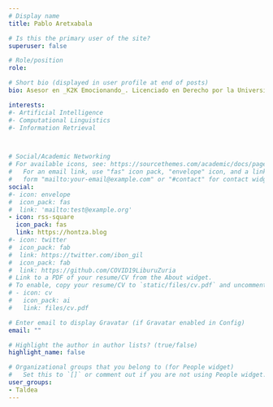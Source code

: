 ```yaml
---
# Display name
title: Pablo Aretxabala

# Is this the primary user of the site?
superuser: false

# Role/position
role: 

# Short bio (displayed in user profile at end of posts)
bio: Asesor en _K2K Emocionando_. Licenciado en Derecho por la Universidad de Deusto y MBA por la UPV/EHU. Promotor del manifiesto _nerfuture_ de empresas ante la pandemia de la COVID-19.

interests:
#- Artificial Intelligence
#- Computational Linguistics
#- Information Retrieval



# Social/Academic Networking
# For available icons, see: https://sourcethemes.com/academic/docs/page-builder/#icons
#   For an email link, use "fas" icon pack, "envelope" icon, and a link in the
#   form "mailto:your-email@example.com" or "#contact" for contact widget.
social:
#- icon: envelope
#  icon_pack: fas
#  link: 'mailto:test@example.org'
- icon: rss-square
  icon_pack: fas
  link: https://hontza.blog
#- icon: twitter
#  icon_pack: fab
#  link: https://twitter.com/ibon_gil
#  icon_pack: fab
#  link: https://github.com/COVID19LiburuZuria
# Link to a PDF of your resume/CV from the About widget.
# To enable, copy your resume/CV to `static/files/cv.pdf` and uncomment the lines below.
# - icon: cv
#   icon_pack: ai
#   link: files/cv.pdf

# Enter email to display Gravatar (if Gravatar enabled in Config)
email: ""

# Highlight the author in author lists? (true/false)
highlight_name: false

# Organizational groups that you belong to (for People widget)
#   Set this to `[]` or comment out if you are not using People widget.
user_groups:
- Taldea
---
```


